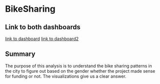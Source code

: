 # BikeSharing
## Link to both dashboards

[link to dashboard](https://public.tableau.com/app/profile/rohan.jay.arun7692/viz/Book1_16695935169970/Story1)
[link to dashboard2](https://public.tableau.com/app/profile/rohan.jay.arun7692/viz/Book0_16695941293050/AugustPeakHours)

## Summary
The purpose of this analysis is to understand the bike sharing patterns in the city to figure out based on the gender whether the project made sense for funding or not. The visualizations give us a clear answer. 
